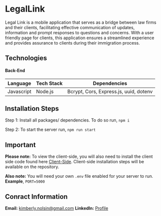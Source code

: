 # LegalLink #

Legal Link is a mobile application that serves as a bridge between law firms and their clients, facilitating effective
communication of updates, information and prompt responses to questions and concerns. With a user friendly page for clients, this application ensures a streamlined experience and provides assurance to clients during their immigration process.

## Technologies ##

#### Back-End ####
Language      | Tech Stack    | Dependencies
------------- | ------------- |--------------
 Javascript   | Node.js       | Bcrypt, Cors, Express.js, uuid, dotenv

                                     
## Installation Steps ##
Step 1: Install all packages/ dependencies. To do so run,
`npm i`

Step 2: To start the server run,
`npm run start`

## Important ##
**Please note:** To view the client-side, you will also need to install the client side code found here [Client-Side](https://github.com/Kimberlynolsin/LegalLink-Client/tree/main "Front-End Repository"). Client-side installation steps will be available on the repository.

**Also note:** You will need your own `.env` file enabled for your server to run. **Example**, `PORT=5000`

## Conract Information ##
**Email:** kimberly.nolsin@gmail.com
**LinkedIn:** [Profile](https://www.linkedin.com/in/kimberly-nolsin/ "Profile")

